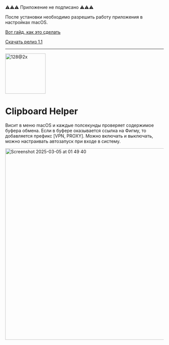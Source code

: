 ⚠️⚠️⚠️ Приложение не подписано ⚠️⚠️⚠️

После установки необходимо разрешить работу приложения в настройках macOS.

[Вот гайд, как это сделать](https://www.idownloadblog.com/2024/08/07/apple-macos-sequoia-gatekeeper-change-install-unsigned-apps-mac/)

[Скачать релиз 1.1](https://github.com/cm4fan/ClipboardHelper/releases/download/1.1/ClipboardHelper.dmg)

---

<img width="128" alt="128@2x" src="https://github.com/user-attachments/assets/2ec5b77e-ae24-4e8d-b317-696996afd912" />

# Clipboard Helper

Висит в меню macOS и каждые полсекунды проверяет содержимое буфера обмена. Если в буфере оказывается ссылка на Фигму, то добавляется префикс [VPN, PROXY]. Можно включать и выключать, можно настраивать автозапуск при входе в систему.

<img width="610" alt="Screenshot 2025-03-05 at 01 49 40" src="https://github.com/user-attachments/assets/d2797f8c-d5f1-40a3-aeeb-5a183283fc93" />

